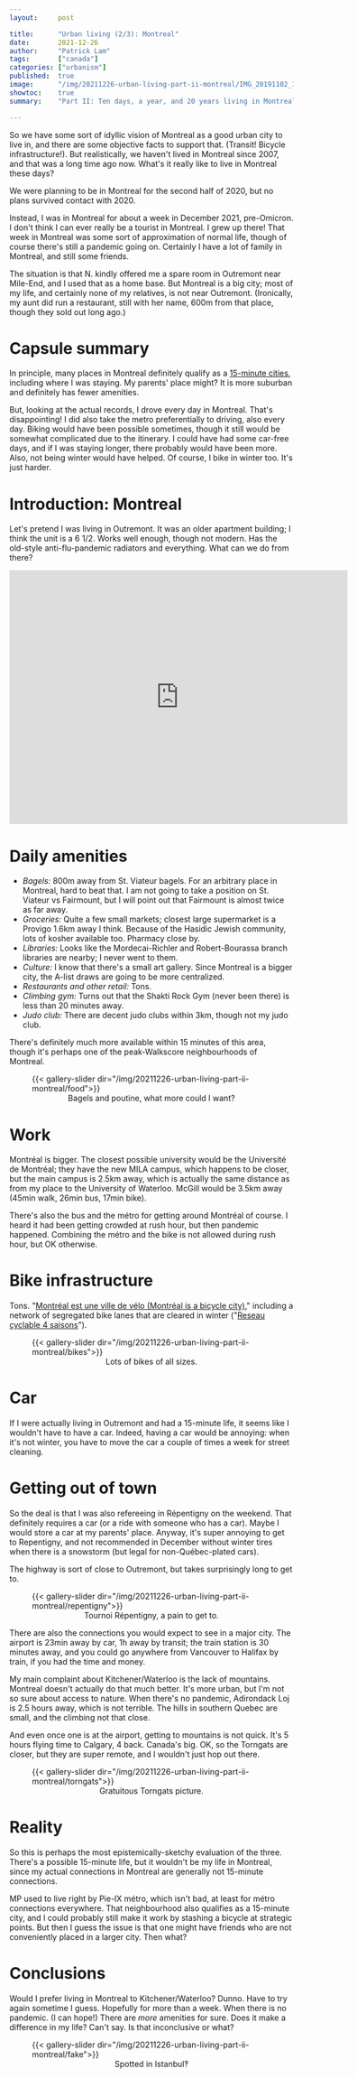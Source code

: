 ```yaml
---
layout:     post

title:      "Urban living (2/3): Montreal"
date:       2021-12-26
author:     "Patrick Lam"
tags:       ["canada"]
categories: ["urbanism"]
published:  true
image:      "/img/20211226-urban-living-part-ii-montreal/IMG_20191102_190524.webp"
showtoc:    true
summary:    "Part II: Ten days, a year, and 20 years living in Montreal."

---
```


<style>
.post-heading h1  { color: pink; text-shadow: 2px 2px 2px grey; }
.meta { color: pink; }
</style>

So we have some sort of idyllic vision of Montreal as a good urban
city to live in, and there are some objective facts to support
that. (Transit! Bicycle infrastructure!). But realistically, we 
haven't lived in Montreal since 2007, and that was a long time ago now.
What's it really like to live in Montreal these days?

We were planning to be in Montreal for the second half of 2020, but
no plans survived contact with 2020.

Instead, I was in Montreal for about a week in December 2021, pre-Omicron.
I don't think I can ever really be a tourist in Montreal. I grew up there!
That week in Montreal was some sort of approximation of normal life, though
of course there's still a pandemic going on. Certainly I have a lot of
family in Montreal, and still some friends.

The situation is that N. kindly offered me a spare room in Outremont
near Mile-End, and I used that as a home base. But Montreal is a big
city; most of my life, and certainly none of my relatives, is not
near Outremont.  (Ironically, my aunt did run a restaurant, still with
her name, 600m from that place, though they sold out long ago.)

# Capsule summary

In principle, many places in Montreal definitely qualify as a [15-minute
cities](https://en.wikipedia.org/wiki/15-minute_city), including where I was staying.
My parents' place might? It is more suburban and definitely has fewer amenities.

But, looking at the actual records, I drove every day in Montreal. That's disappointing!
I did also take the metro preferentially to driving, also every day. Biking would have been possible sometimes,
though it still would be somewhat complicated due to the itinerary. I could have had
some car-free days, and if I was staying longer, there probably would have been more.
Also, not being winter would have helped. Of course, I bike in winter too. It's just harder.


# Introduction: Montreal

Let's pretend I was living in Outremont. It was an older apartment building; I think the unit is a 6 1/2.
Works well enough, though not modern. Has the old-style anti-flu-pandemic radiators and everything.
What can we do from there?

<iframe src="https://www.google.com/maps/embed?pb=!1m14!1m12!1m3!1d2490.4389044272048!2d-73.60118697973162!3d45.52169116158491!2m3!1f0!2f0!3f0!3m2!1i1024!2i768!4f13.1!5e0!3m2!1sen!2sca!4v1640569371373!5m2!1sen!2sca" width="600" height="450" style="border:0;" allowfullscreen="" loading="lazy"></iframe>

# Daily amenities

* *Bagels:* 800m away from St. Viateur bagels. For an arbitrary place in Montreal, hard to beat that.
I am not going to take a position on St. Viateur vs Fairmount, but I will point out that Fairmount is
almost twice as far away.
* *Groceries:* Quite a few small markets; closest large supermarket is a Provigo 1.6km away I think. Because
of the Hasidic Jewish community, lots of kosher available too. Pharmacy close by.
* *Libraries:* Looks like the Mordecai-Richler and Robert-Bourassa branch libraries are nearby;
I never went to them.
* *Culture:* I know that there's a small art gallery. Since Montreal is a bigger city, the A-list
draws are going to be more centralized.
* *Restaurants and other retail:* Tons.
* *Climbing gym:* Turns out that the Shakti Rock Gym (never been there) is less than 20 minutes away.
* *Judo club:* There are decent judo clubs within 3km, though not my judo club.

There's definitely much more available within 15 minutes of this area, though it's perhaps one of the
peak-Walkscore neighbourhoods of Montreal.

<figure>
{{< gallery-slider dir="/img/20211226-urban-living-part-ii-montreal/food">}}
<figcaption style="text-align:center">Bagels and poutine, what more could I want?</figcaption>
</figure>


# Work

Montréal is bigger. The closest possible university would be the
Université de Montréal; they have the new MILA campus, which happens
to be closer, but the main campus is 2.5km away, which is actually the
same distance as from my place to the University of Waterloo. McGill
would be 3.5km away (45min walk, 26min bus, 17min bike).

There's also the bus and the métro for getting around Montréal of
course. I heard it had been getting crowded at rush hour, but then
pandemic happened. Combining the métro and the bike is not allowed
during rush hour, but OK otherwise.

# Bike infrastructure

Tons. "[Montréal est une ville de vélo (Montréal is a bicycle city)](https://montreal.ca/sujets/velo-et-pistes-cyclables)," including a network of segregated bike lanes that are cleared in winter ("[Reseau cyclable 4 saisons](https://portail-m4s.s3.montreal.ca/pdf/reseaucyclable4saisons2020-2021.pdf)").

<figure>
{{< gallery-slider dir="/img/20211226-urban-living-part-ii-montreal/bikes">}}
<figcaption style="text-align:center">Lots of bikes of all sizes.</figcaption>
</figure>

# Car

If I were actually living in Outremont and had a 15-minute life, it seems like I wouldn't have to have
a car. Indeed, having a car would be annoying: when it's not winter, you have to move the car a couple of times
a week for street cleaning. 

# Getting out of town

So the deal is that I was also refereeing in Répentigny on the
weekend.  That definitely requires a car (or a ride with someone who
has a car).  Maybe I would store a car at my parents' place. Anyway,
it's super annoying to get to Repentigny, and not recommended in December
without winter tires when there is a snowstorm (but legal for
non-Québec-plated cars).

The highway is sort of close to Outremont, but takes surprisingly long
to get to. 

<figure>
{{< gallery-slider dir="/img/20211226-urban-living-part-ii-montreal/repentigny">}}
<figcaption style="text-align:center">Tournoi Répentigny, a pain to get to.</figcaption>
</figure>

There are also the connections you would expect to see in a major
city. The airport is 23min away by car, 1h away by transit; the train
station is 30 minutes away, and you could go anywhere from Vancouver
to Halifax by train, if you had the time and money.

My main complaint about Kitchener/Waterloo is the lack of
mountains. Montreal doesn't actually do that much better.  It's more
urban, but I'm not so sure about access to nature.  When there's no
pandemic, Adirondack Loj is 2.5 hours away, which is not terrible. The
hills in southern Quebec are small, and the climbing not that close.

And even once one is at the airport, getting to mountains is not
quick.  It's 5 hours flying time to Calgary, 4 back. Canada's big. OK,
so the Torngats are closer, but they are super remote, and I wouldn't just
hop out there.

<figure>
{{< gallery-slider dir="/img/20211226-urban-living-part-ii-montreal/torngats">}}
<figcaption style="text-align:center">Gratuitous Torngats picture.</figcaption>
</figure>


# Reality

So this is perhaps the most epistemically-sketchy evaluation of the three. There's a possible 15-minute life, 
but it wouldn't be my life in Montreal, since my actual connections in Montreal are generally not 15-minute connections.

MP used to live right by Pie-IX métro, which isn't bad, at least for
métro connections everywhere.  That neighbourhood also qualifies as a
15-minute city, and I could probably still make it work by stashing a
bicycle at strategic points.  But then I guess the issue is that one
might have friends who are not conveniently placed in a larger city.
Then what?

# Conclusions

Would I prefer living in Montreal to Kitchener/Waterloo?
Dunno. Have to try again sometime I guess. Hopefully for more than a week.
When there is no pandemic. (I can hope!) There are *more* amenities for sure.
Does it make a difference in my life? Can't say. Is that inconclusive or what?

<figure>
{{< gallery-slider dir="/img/20211226-urban-living-part-ii-montreal/fake">}}
<figcaption style="text-align:center">Spotted in Istanbul‽</figcaption>
</figure>
